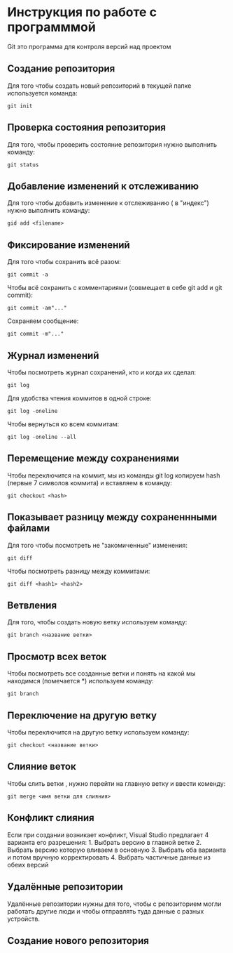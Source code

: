 # Инструкция по работе с программмой

Git это программа для контроля версий над проектом

## Создание репозитория

Для того чтобы создать новый репозиторий в текущей папке используется команда:

    git init 

 ## Проверка состояния репозитория

 Для того, чтобы проверить состояние репозитория нужно выполнить команду:

    git status

## Добавление изменений к отслеживанию

Для того чтобы добавить изменение к отслеживанию ( в "индекс") нужно выполнить команду:

    gid add <filename>

## Фиксирование изменений

Для того чтобы сохранить всё разом:

    git commit -a

Чтобы всё сохранить с комментариями (совмещает в себе git add и git commit):

    git commit -am"..."

Сохраняем сообщение:

    git commit -m"..."

## Журнал изменений

Чтобы посмотреть журнал сохранений, кто и когда их сделал:

    git log

Для удобства чтения коммитов в одной строке:

    git log -oneline

Чтобы вернуться ко всем коммитам:

    git log -oneline --all

## Перемещение между сохранениями

Чтобы переключится на коммит, мы из команды git log копируем hash (первые 7 символов коммита) и вставляем в команду:

    git checkout <hash>

## Показывает разницу между сохраненнными файлами

Для того чтобы посмотреть не "закомиченные" изменения:

    git diff

Чтобы посмотреть разницу между коммитами:

    git diff <hash1> <hash2>

## Ветвления

Для того, чтобы создать новую ветку используем команду:

    git branch <название ветки>

 ## Просмотр всех веток

  Чтобы посмотреть все созданные ветки и понять на какой мы находимся (помечается *) используем команду:

    git branch
      
## Переключение на другую ветку

Чтобы переключится на другую ветку используем команду:

    git checkout <название ветки>
    
## Слияние веток

Чтобы слить ветки , нужно перейти на главную ветку и ввести коменду:

    git merge <имя ветки для слияния>
    
## Конфликт слияния

Если при создании возникает конфликт, Visual Studio предлагает 4 варианта его разрешения:
    1. Выбрать версию в главной ветке
    2. Выбрать версию которую вливаем в основную
    3. Выбрать оба варианта и потом вручную корректировать
    4. Выбрать частичные данные из обеих версий
    
## Удалённые репозитории

Удалённые репозитории нужны для того, чтобы с репозиторием могли работать другие люди и чтобы отправлять туда данные с разных устройств.

##  Создание нового репозитория
